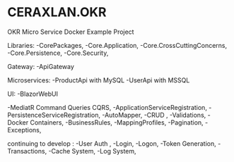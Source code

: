 # CERAXLAN.OKR
OKR Micro Service Docker Example  Project


Libraries:
-CorePackages,
 -Core.Application,
 -Core.CrossCuttingConcerns,
 -Core.Persistence,
 -Core.Security,

Gateway:
-ApiGateway  

Microservices:
-ProductApi with MySQL
-UserApi with MSSQL

UI:
-BlazorWebUI  

-MediatR Command Queries CQRS,
-ApplicationServiceRegistration,
-PersistenceServiceRegistration,
-AutoMapper,
-CRUD ,
-Validations,
-Docker Containers,
-BusinessRules,
-MappingProfiles,
-Pagination,
-Exceptions,

continuing to develop : 
-User Auth ,
-Login,
-Logon,
-Token Generation,
-Transactions,
-Cache System,
-Log System,

